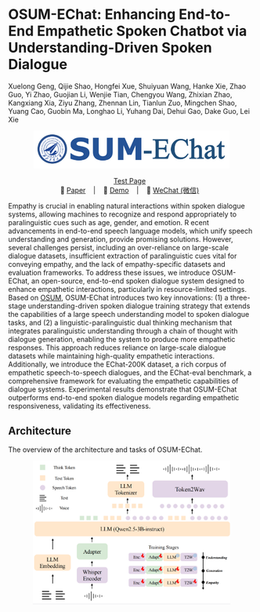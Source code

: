 <p align="center">
   <h1>OSUM-EChat: Enhancing End-to-End Empathetic Spoken Chatbot via Understanding-Driven Spoken Dialogue</h1>
<p>

Xuelong Geng, Qijie Shao, Hongfei Xue, Shuiyuan Wang, Hanke Xie, Zhao Guo, Yi Zhao, Guojian Li, Wenjie Tian, Chengyou Wang, Zhixian Zhao, Kangxiang Xia, Ziyu Zhang, Zhennan Lin, Tianlun Zuo, Mingchen Shao, Yuang Cao, Guobin Ma, Longhao Li, Yuhang Dai, Dehui Gao, Dake Guo, Lei Xie


<p align="center">
    <img src="raw/fig/SUM.png" width="400"/>
<p>

<p align="center">
 <a href="https://www.osum-echat.npu-aslp.org/"> Test Page</a> </a>&nbsp
<br>
📑 <a href="https://www.arxiv.org/abs/2508.09600">Paper</a> &nbsp&nbsp | &nbsp&nbsp 📑 <a href="https://aslp-lab.github.io/osum-echat.github.io/">Demo</a> &nbsp&nbsp | &nbsp&nbsp 💬 <a href="raw/fig/wechat.png">WeChat (微信)</a>&nbsp&nbsp 
</p>

Empathy is crucial in enabling natural interactions within spoken dialogue systems, 
allowing machines to recognize and respond appropriately to paralinguistic cues such as age, gender, and emotion. R
ecent advancements in end-to-end speech language models, which unify speech understanding and generation, provide promising solutions. 
However, several challenges persist, including an over-reliance on large-scale dialogue datasets, insufficient extraction of paralinguistic cues vital for conveying empathy, and the lack of empathy-specific datasets and evaluation frameworks.
To address these issues, we introduce OSUM-EChat, an open-source, end-to-end spoken dialogue system designed to enhance empathetic interactions, particularly in resource-limited settings.
Based on [OSUM](https://github.com/ASLP-lab/OSUM/tree/main/OSUM), OSUM-EChat introduces two key innovations: (1) a three-stage understanding-driven spoken dialogue training strategy that extends the capabilities of a large speech understanding model to spoken dialogue tasks, and (2) a linguistic-paralinguistic dual thinking mechanism that integrates paralinguistic understanding through a chain of thought with dialogue generation, enabling the system to produce more empathetic responses. This approach reduces reliance on large-scale dialogue datasets while maintaining high-quality empathetic interactions. Additionally, we introduce the EChat-200K dataset, a rich corpus of empathetic speech-to-speech dialogues, and the EChat-eval benchmark, a comprehensive framework for evaluating the empathetic capabilities of dialogue systems. Experimental results demonstrate that OSUM-EChat outperforms end-to-end spoken dialogue models regarding empathetic responsiveness, validating its effectiveness.
## Architecture

The overview of the architecture and tasks of OSUM-EChat.

<p align="center">
    <img src="raw/fig/system.png" width="80%"/>
<p>
